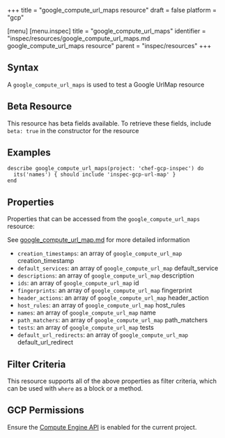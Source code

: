 +++
title = "google_compute_url_maps resource"
draft = false
platform = "gcp"

[menu]
  [menu.inspec]
    title = "google_compute_url_maps"
    identifier = "inspec/resources/google_compute_url_maps.md google_compute_url_maps resource"
    parent = "inspec/resources"
+++


## Syntax
A `google_compute_url_maps` is used to test a Google UrlMap resource


## Beta Resource
This resource has beta fields available. To retrieve these fields, include `beta: true` in the constructor for the resource

## Examples
```
describe google_compute_url_maps(project: 'chef-gcp-inspec') do
  its('names') { should include 'inspec-gcp-url-map' }
end
```

## Properties
Properties that can be accessed from the `google_compute_url_maps` resource:

See [google_compute_url_map.md](google_compute_url_map.md) for more detailed information
  * `creation_timestamps`: an array of `google_compute_url_map` creation_timestamp
  * `default_services`: an array of `google_compute_url_map` default_service
  * `descriptions`: an array of `google_compute_url_map` description
  * `ids`: an array of `google_compute_url_map` id
  * `fingerprints`: an array of `google_compute_url_map` fingerprint
  * `header_actions`: an array of `google_compute_url_map` header_action
  * `host_rules`: an array of `google_compute_url_map` host_rules
  * `names`: an array of `google_compute_url_map` name
  * `path_matchers`: an array of `google_compute_url_map` path_matchers
  * `tests`: an array of `google_compute_url_map` tests
  * `default_url_redirects`: an array of `google_compute_url_map` default_url_redirect

## Filter Criteria
This resource supports all of the above properties as filter criteria, which can be used
with `where` as a block or a method.

## GCP Permissions

Ensure the [Compute Engine API](https://console.cloud.google.com/apis/library/compute.googleapis.com/) is enabled for the current project.
